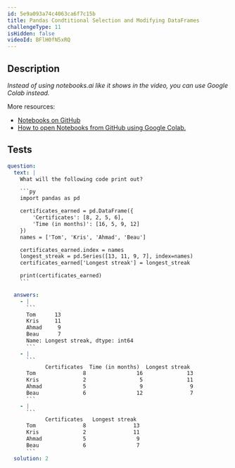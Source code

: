 ```yaml
---
id: 5e9a093a74c4063ca6f7c15b
title: Pandas Condtitional Selection and Modifying DataFrames
challengeType: 11
isHidden: false
videoId: BFlH0fN5xRQ
---
```


## Description

<section id='description'>
<em>Instead of using notebooks.ai like it shows in the video, you can use Google Colab instead.</em>

More resources:

- <a href="https://github.com/ine-rmotr-curriculum/freecodecamp-intro-to-pandas" target='_blank'>Notebooks on GitHub</a>
- <a href="https://colab.research.google.com/github/googlecolab/colabtools/blob/master/notebooks/colab-github-demo.ipynb" target='_blank'>How to open Notebooks from GitHub using Google Colab.</a>

</section>

## Tests

<section id='tests'>

````yml
question:
  text: |
    What will the following code print out?

    ```py
    import pandas as pd

    certificates_earned = pd.DataFrame({
        'Certificates': [8, 2, 5, 6],
        'Time (in months)': [16, 5, 9, 12]
    })
    names = ['Tom', 'Kris', 'Ahmad', 'Beau']

    certificates_earned.index = names
    longest_streak = pd.Series([13, 11, 9, 7], index=names)
    certificates_earned['Longest streak'] = longest_streak

    print(certificates_earned)
    ```

  answers:
    - |
      ```
      Tom      13
      Kris     11
      Ahmad     9
      Beau      7
      Name: Longest streak, dtype: int64
      ```
    - |
      ```
            Certificates  Time (in months)  Longest streak
      Tom               8                16              13
      Kris              2                 5              11
      Ahmad             5                 9               9
      Beau              6                12               7
      ```
    - |
      ```
            Certificates   Longest streak
      Tom               8               13
      Kris              2               11
      Ahmad             5                9
      Beau              6                7
      ```
  solution: 2
````

</section>
